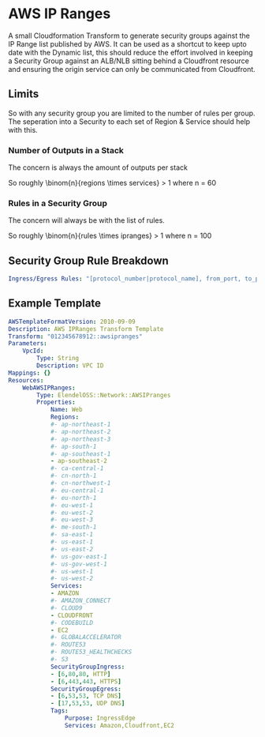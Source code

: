 # AWS IP Ranges

A small Cloudformation Transform to generate security groups against the IP Range list published by AWS.
It can be used as a shortcut to keep upto date with the Dynamic list, this should reduce the effort involved in keeping a Security Group against an ALB/NLB sitting behind a Cloudfront resource and ensuring the origin service can only be communicated from Cloudfront.

## Limits

So with any security group you are limited to the number of rules per group.
The seperation into a Security to each set of Region & Service should help with this.

### Number of Outputs in a Stack

The concern is always the amount of outputs per stack

So roughly \binom{n}{regions \times services} > 1 where n = 60

### Rules in a Security Group

The concern will always be with the list of rules.

So roughly \binom{n}{rules \times ipranges} > 1 where n = 100

## Security Group Rule Breakdown

```yaml
Ingress/Egress Rules: "[protocol_number|protocol_name], from_port, to_port, description"
```

## Example Template

```yaml
AWSTemplateFormatVersion: 2010-09-09
Description: AWS IPRanges Transform Template
Transform: "012345678912::awsipranges"
Parameters:
    VpcId:
        Type: String
        Description: VPC ID
Mappings: {}
Resources:
    WebAWSIPRanges:
        Type: ElendelOSS::Network::AWSIPranges
        Properties:
            Name: Web
            Regions:
            #- ap-northeast-1
            #- ap-northeast-2
            #- ap-northeast-3
            #- ap-south-1
            #- ap-southeast-1
            - ap-southeast-2
            #- ca-central-1
            #- cn-north-1
            #- cn-northwest-1
            #- eu-central-1
            #- eu-north-1
            #- eu-west-1
            #- eu-west-2
            #- eu-west-3
            #- me-south-1
            #- sa-east-1
            #- us-east-1
            #- us-east-2
            #- us-gov-east-1 
            #- us-gov-west-1
            #- us-west-1
            #- us-west-2
            Services:
            - AMAZON
            #- AMAZON_CONNECT
            #- CLOUD9
            - CLOUDFRONT
            #- CODEBUILD
            - EC2
            #- GLOBALACCELERATOR
            #- ROUTE53
            #- ROUTE53_HEALTHCHECKS
            #- S3
            SecurityGroupIngress:
            - [6,80,80, HTTP]
            - [6,443,443, HTTPS]
            SecurityGroupEgress:
            - [6,53,53, TCP DNS]
            - [17,53,53, UDP DNS]
            Tags:
                Purpose: IngressEdge
                Services: Amazon,Cloudfront,EC2
```
